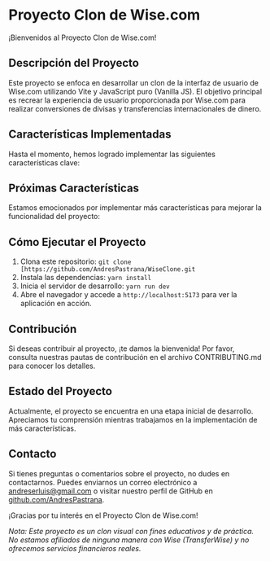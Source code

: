 # Proyecto Clon de Wise.com

¡Bienvenidos al Proyecto Clon de Wise.com!

## Descripción del Proyecto

Este proyecto se enfoca en desarrollar un clon de la interfaz de usuario de Wise.com utilizando Vite y JavaScript puro (Vanilla JS). El objetivo principal es recrear la experiencia de usuario proporcionada por Wise.com para realizar conversiones de divisas y transferencias internacionales de dinero.

## Características Implementadas

Hasta el momento, hemos logrado implementar las siguientes características clave:





## Próximas Características

Estamos emocionados por implementar más características para mejorar la funcionalidad del proyecto:



## Cómo Ejecutar el Proyecto

1. Clona este repositorio: `git clone [https://github.com/AndresPastrana/WiseClone.git`
2. Instala las dependencias: `yarn install`
3. Inicia el servidor de desarrollo: `yarn run dev`
4. Abre el navegador y accede a `http://localhost:5173` para ver la aplicación en acción.

## Contribución

Si deseas contribuir al proyecto, ¡te damos la bienvenida! Por favor, consulta nuestras pautas de contribución en el archivo CONTRIBUTING.md para conocer los detalles.

## Estado del Proyecto

Actualmente, el proyecto se encuentra en una etapa inicial de desarrollo. Apreciamos tu comprensión mientras trabajamos en la implementación de más características.

## Contacto

Si tienes preguntas o comentarios sobre el proyecto, no dudes en contactarnos. Puedes enviarnos un correo electrónico a [andreserluis@gmail.com](mailto:andreserluis@gmail.com) o visitar nuestro perfil de GitHub en [github.com/AndresPastrana](https://github.com/AndresPastrana).

¡Gracias por tu interés en el Proyecto Clon de Wise.com!

*Nota: Este proyecto es un clon visual con fines educativos y de práctica. No estamos afiliados de ninguna manera con Wise (TransferWise) y no ofrecemos servicios financieros reales.*
